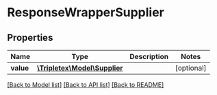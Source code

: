 # ResponseWrapperSupplier

## Properties
Name | Type | Description | Notes
------------ | ------------- | ------------- | -------------
**value** | [**\Tripletex\Model\Supplier**](Supplier.md) |  | [optional] 

[[Back to Model list]](../README.md#documentation-for-models) [[Back to API list]](../README.md#documentation-for-api-endpoints) [[Back to README]](../README.md)


